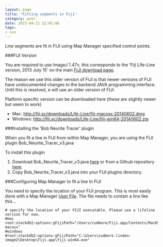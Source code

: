 ```yaml
---
layout: page
title: "Fitting segments in Fiji"
category: post
date: 2015-04-21 22:01:06
tags:
- xxx
---
```


Line segments are fit in FIJI using Map Manager specified control points.

###FIJI Version

You are required to use ImageJ 1.47v, this corresponds to the 'Fiji Life-Line version, 2013 July 15' on the main [FIJI download page][1].

The reason we use this older version of FIJI is that newer versions of FIJI have undocumented changes to the backend JAVA programming interface. Until this is resolved, e will use an older version of FIJI.

Platform specific version can be downloaded here (these are slightly newer but seem to work)

 - Mac: http://fiji.sc/downloads/Life-Line/fiji-macosx-20140602.dmg
 - Windows: http://fiji.sc/downloads/Life-Line/fiji-win64-20140602.zip

###Installing the 'Bob Neurite Tracer' plugin

When you fit a line in FIJI from within Map Manager, you are using the FIJI plugin Bob_Neurite_Tracer_v3.java

To install this plugin

 1. Download Bob_Neurite_Tracer_v3.java [here][4] or from a Github repository [here][2].
 2. Copy Bob_Neurite_Tracer_v3.java into your FIJI plugins directory.
 
###Configuring Map Manager to fit a line In FIJI
 
You need to specify the location of your FIJI program. This is most easily done with a Map Manager [User File][3]. The file needs to contain a line like this...
 
	# specify the location of your FIJI executable. Please use a lifeline version for now.
	#mac
	root:stackdb2:options:gFijiPath="/Users/cudmore/Fiji.app/Contents/MacOS/Imagej-macosx"
	#windows
	#root:stackdb2:options:gFijiPath="C:\Users\cudmore.linden-image2\Desktop\Fiji.app\fiji-win64.exe"


[1]: http://fiji.sc/Downloads
[2]: https://github.com/cudmore/bob-fiji-plugins
[3]: /mapmanager/user-files/
[4]: ../images/Bob_Neurite_Tracer_v3.java